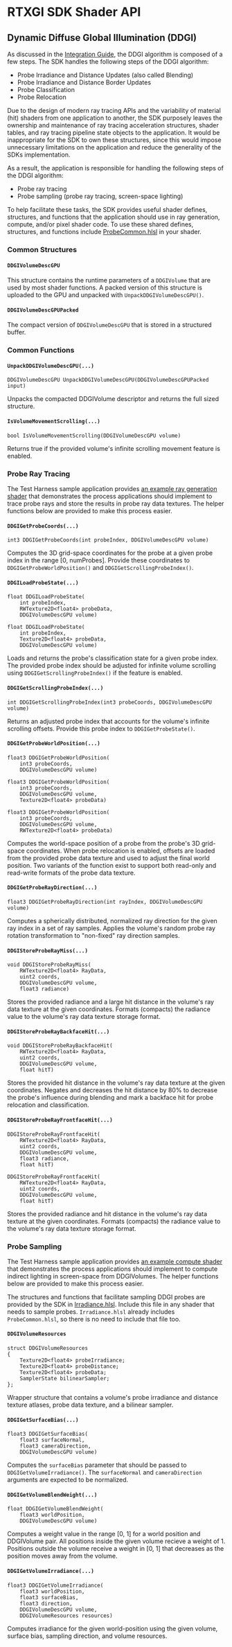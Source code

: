 # RTXGI SDK Shader API

## Dynamic Diffuse Global Illumination (DDGI)

As discussed in the [Integration Guide](Integration.md), the DDGI algorithm is composed of a few steps. The SDK handles the following steps of the DDGI algorithm:

- Probe Irradiance and Distance Updates (also called Blending)
- Probe Irradiance and Distance Border Updates
- Probe Classification
- Probe Relocation

Due to the design of modern ray tracing APIs and the variability of material (hit) shaders from one application to another, the SDK purposely leaves the ownership and maintenance of ray tracing acceleration structures, shader tables, and ray tracing pipeline state objects to the application. It would be inappropriate for the SDK to own these structures, since this would impose unnecessary limitations on the application and reduce the generality of the SDKs implementation.

As a result, the application is responsible for handling the following steps of the DDGI algorithm:

- Probe ray tracing
- Probe sampling (probe ray tracing, screen-space lighting)

To help facilitate these tasks, the SDK provides useful shader defines, structures, and functions that the application should use in ray generation, compute, and/or pixel shader code. To use these shared defines, structures, and functions include [ProbeCommon.hlsl](../rtxgi-sdk/shaders/ddgi/include/ProbeCommon.hlsl) in your shader.

### Common Structures

#### ```DDGIVolumeDescGPU```

This structure contains the runtime parameters of a `DDGIVolume` that are used by most shader functions. A packed version of this structure is uploaded to the GPU and unpacked with ```UnpackDDGIVolumeDescGPU()```.

#### ```DDGIVolumeDescGPUPacked```

The compact version of ```DDGIVolumeDescGPU``` that is stored in a structured buffer.

### Common Functions

#### ```UnpackDDGIVolumeDescGPU(...)```

    DDGIVolumeDescGPU UnpackDDGIVolumeDescGPU(DDGIVolumeDescGPUPacked input)

Unpacks the compacted DDGIVolume descriptor and returns the full sized structure.

#### ```IsVolumeMovementScrolling(...)```

    bool IsVolumeMovementScrolling(DDGIVolumeDescGPU volume)

Returns true if the provided volume's infinite scrolling movement feature is enabled.

### Probe Ray Tracing

The Test Harness sample application provides [an example ray generation shader](../samples/test-harness/shaders/ddgi/ProbeTraceRGS.hlsl) that demonstrates the process applications should implement to trace probe rays and store the results in probe ray data textures. The helper functions below are provided to make this process easier.

#### ```DDGIGetProbeCoords(...)```

    int3 DDGIGetProbeCoords(int probeIndex, DDGIVolumeDescGPU volume)

Computes the 3D grid-space coordinates for the probe at a given probe index in the range [0, numProbes]. Provide these coordinates to ```DDGIGetProbeWorldPosition()``` and ```DDGIGetScrollingProbeIndex()```.

#### ```DDGILoadProbeState(...)```

    float DDGILoadProbeState(
        int probeIndex,
        RWTexture2D<float4> probeData,
        DDGIVolumeDescGPU volume)

    float DDGILoadProbeState(
        int probeIndex,
        Texture2D<float4> probeData,
        DDGIVolumeDescGPU volume)

Loads and returns the probe's classification state for a given probe index. The provided probe index should be adjusted for infinite volume scrolling using ```DDGIGetScrollingProbeIndex()``` if the feature is enabled.

#### ```DDGIGetScrollingProbeIndex(...)```

    int DDGIGetScrollingProbeIndex(int3 probeCoords, DDGIVolumeDescGPU volume)

Returns an adjusted probe index that accounts for the volume's infinite scrolling offsets. Provide this probe index to ```DDGIGetProbeState()```.




#### ```DDGIGetProbeWorldPosition(...)```

    float3 DDGIGetProbeWorldPosition(
        int3 probeCoords,
        DDGIVolumeDescGPU volume)

    float3 DDGIGetProbeWorldPosition(
        int3 probeCoords,
        DDGIVolumeDescGPU volume,
        Texture2D<float4> probeData)

    float3 DDGIGetProbeWorldPosition(
        int3 probeCoords,
        DDGIVolumeDescGPU volume,
        RWTexture2D<float4> probeData)

Computes the world-space position of a probe from the probe's 3D grid-space coordinates. When probe relocation is enabled, offsets are loaded from the provided probe data texture and used to adjust the final world position. Two variants of the function exist to support both read-only and read-write formats of the probe data texture.

#### ```DDGIGetProbeRayDirection(...)```

    float3 DDGIGetProbeRayDirection(int rayIndex, DDGIVolumeDescGPU volume)

Computes a spherically distributed, normalized ray direction for the given ray index in a set of ray samples. Applies the volume's random probe ray rotation transformation to "non-fixed" ray direction samples.

#### ```DDGIStoreProbeRayMiss(...)```

    void DDGIStoreProbeRayMiss(
        RWTexture2D<float4> RayData,
        uint2 coords,
        DDGIVolumeDescGPU volume,
        float3 radiance)

Stores the provided radiance and a large hit distance in the volume's ray data texture at the given coordinates. Formats (compacts) the radiance value to the volume's ray data texture storage format.

#### ```DDGIStoreProbeRayBackfaceHit(...)```

    void DDGIStoreProbeRayBackfaceHit(
        RWTexture2D<float4> RayData,
        uint2 coords,
        DDGIVolumeDescGPU volume,
        float hitT)

Stores the provided hit distance in the volume's ray data texture at the given coordinates. Negates and decreases the hit distance by 80% to decrease the probe's influence during blending and mark a backface hit for probe relocation and classification.

#### ```DDGIStoreProbeRayFrontfaceHit(...)```

    DDGIStoreProbeRayFrontfaceHit(
        RWTexture2D<float4> RayData,
        uint2 coords,
        DDGIVolumeDescGPU volume,
        float3 radiance,
        float hitT)

    DDGIStoreProbeRayFrontfaceHit(
        RWTexture2D<float4> RayData,
        uint2 coords,
        DDGIVolumeDescGPU volume,
        float hitT)

Stores the provided radiance and hit distance in the volume's ray data texture at the given coordinates. Formats (compacts) the radiance value to the volume's ray data texture storage format.

### Probe Sampling

The Test Harness sample application provides [an example compute shader](../samples/test-harness/shaders/IndirectCS.hlsl) that demonstrates the process applications should implement to compute indirect lighting in screen-space from DDGIVolumes. The helper functions below are provided to make this process easier.

The structures and functions that facilitate sampling DDGI probes are provided by the SDK in [Irradiance.hlsl](../rtxgi-sdk/shaders/ddgi/Irradiance.hlsl). Include this file in any shader that needs to sample probes. `Irradiance.hlsl` already includes `ProbeCommon.hlsl`, so there is no need to include that file too.

#### ```DDGIVolumeResources```

    struct DDGIVolumeResources
    {
        Texture2D<float4> probeIrradiance;
        Texture2D<float4> probeDistance;
        Texture2D<float4> probeData;
        SamplerState bilinearSampler;
    };

Wrapper structure that contains a volume's probe irradiance and distance texture atlases, probe data texture, and a bilinear sampler.

#### ```DDGIGetSurfaceBias(...)```

    float3 DDGIGetSurfaceBias(
        float3 surfaceNormal,
        float3 cameraDirection,
        DDGIVolumeDescGPU volume)

Computes the ```surfaceBias``` parameter that should be passed to ```DDGIGetVolumeIrradiance()```. The ```surfaceNormal``` and ```cameraDirection``` arguments are expected to be normalized.

#### ```DDGIGetVolumeBlendWeight(...)```

    float DDGIGetVolumeBlendWeight(
        float3 worldPosition,
        DDGIVolumeDescGPU volume)

Computes a weight value in the range [0, 1] for a world position and DDGIVolume pair. All positions inside the given volume recieve a weight of 1. Positions outside the volume receive a weight in [0, 1] that decreases as the position moves away from the volume.

#### ```DDGIGetVolumeIrradiance(...)```

    float3 DDGIGetVolumeIrradiance(
        float3 worldPosition,
        float3 surfaceBias,
        float3 direction,
        DDGIVolumeDescGPU volume,
        DDGIVolumeResources resources)

Computes irradiance for the given world-position using the given volume, surface bias, sampling direction, and volume resources.
